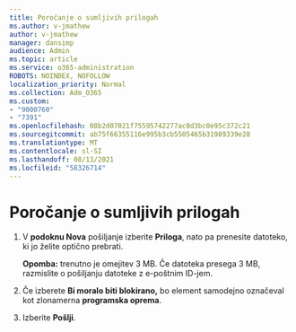 ```yaml
---
title: Poročanje o sumljivih prilogah
ms.author: v-jmathew
author: v-jmathew
manager: dansimp
audience: Admin
ms.topic: article
ms.service: o365-administration
ROBOTS: NOINDEX, NOFOLLOW
localization_priority: Normal
ms.collection: Adm_O365
ms.custom:
- "9000760"
- "7391"
ms.openlocfilehash: 08b2d07021f75595742277ac0d3bc0e95c372c21
ms.sourcegitcommit: ab75f66355116e995b3cb5505465b31989339e28
ms.translationtype: MT
ms.contentlocale: sl-SI
ms.lasthandoff: 08/13/2021
ms.locfileid: "58326714"
---
```

# <a name="report-suspicious-attachments"></a>Poročanje o sumljivih prilogah

1. V **podoknu Nova** pošiljanje izberite **Priloga**, nato pa prenesite datoteko, ki jo želite optično prebrati.
    
    **Opomba:** trenutno je omejitev 3 MB. Če datoteka presega 3 MB, razmislite o pošiljanju datoteke z e-poštnim ID-jem.
2. Če izberete **Bi moralo biti blokirano,** bo element samodejno označeval kot zlonamerna **programska oprema**.
3. Izberite **Pošlji**.

